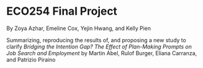 # ECO254 Final Project
By Zoya Azhar, Emeline Cox, Yejin Hwang, and Kelly Pien

Summarizing, reproducing the results of, and proposing a new study to clarify _Bridging the Intention Gap? The Effect of Plan-Making Prompts on Job Search and Employment_ by Martin Abel, Rulof Burger, Eliana Carranza, and Patrizio Piraino